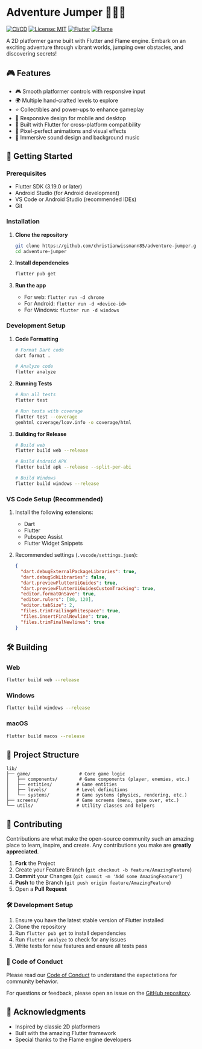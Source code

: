 # Adventure Jumper 🏃‍♂️💨

[![CI/CD](https://github.com/christianwissmann85/adventure-jumper/actions/workflows/ci-cd.yml/badge.svg)](https://github.com/christianwissmann85/adventure-jumper/actions)
[![License: MIT](https://img.shields.io/badge/License-MIT-yellow.svg)](https://opensource.org/licenses/MIT)
[![Flutter](https://img.shields.io/badge/Flutter-02569B?logo=flutter&logoColor=white)](https://flutter.dev/)
[![Flame](https://img.shields.io/badge/Flame-FF6B6B?logo=flame&logoColor=white)](https://flame-engine.org/)

A 2D platformer game built with Flutter and Flame engine. Embark on an exciting adventure through vibrant worlds, jumping over obstacles, and discovering secrets!

## 🎮 Features

- 🎮 Smooth platformer controls with responsive input
- 🌍 Multiple hand-crafted levels to explore
- ⭐ Collectibles and power-ups to enhance gameplay
- 📱 Responsive design for mobile and desktop
- 🚀 Built with Flutter for cross-platform compatibility
- 🎨 Pixel-perfect animations and visual effects
- 🎵 Immersive sound design and background music

## 🚀 Getting Started

### Prerequisites

- Flutter SDK (3.19.0 or later)
- Android Studio (for Android development)
- VS Code or Android Studio (recommended IDEs)
- Git

### Installation

1. **Clone the repository**
   ```bash
   git clone https://github.com/christianwissmann85/adventure-jumper.git
   cd adventure-jumper
   ```

2. **Install dependencies**
   ```bash
   flutter pub get
   ```

3. **Run the app**
   - For web: `flutter run -d chrome`
   - For Android: `flutter run -d <device-id>`
   - For Windows: `flutter run -d windows`

### Development Setup

1. **Code Formatting**
   ```bash
   # Format Dart code
   dart format .
   
   # Analyze code
   flutter analyze
   ```

2. **Running Tests**
   ```bash
   # Run all tests
   flutter test
   
   # Run tests with coverage
   flutter test --coverage
   genhtml coverage/lcov.info -o coverage/html
   ```

3. **Building for Release**
   ```bash
   # Build web
   flutter build web --release
   
   # Build Android APK
   flutter build apk --release --split-per-abi
   
   # Build Windows
   flutter build windows --release
   ```

### VS Code Setup (Recommended)

1. Install the following extensions:
   - Dart
   - Flutter
   - Pubspec Assist
   - Flutter Widget Snippets

2. Recommended settings (`.vscode/settings.json`):
   ```json
   {
     "dart.debugExternalPackageLibraries": true,
     "dart.debugSdkLibraries": false,
     "dart.previewFlutterUiGuides": true,
     "dart.previewFlutterUiGuidesCustomTracking": true,
     "editor.formatOnSave": true,
     "editor.rulers": [80, 120],
     "editor.tabSize": 2,
     "files.trimTrailingWhitespace": true,
     "files.insertFinalNewline": true,
     "files.trimFinalNewlines": true
   }
   ```

## 🛠️ Building

### Web
```bash
flutter build web --release
```

### Windows
```bash
flutter build windows --release
```

### macOS
```bash
flutter build macos --release
```

## 📂 Project Structure

```
lib/
├── game/                  # Core game logic
│   ├── components/        # Game components (player, enemies, etc.)
│   ├── entities/         # Game entities
│   ├── levels/           # Level definitions
│   └── systems/          # Game systems (physics, rendering, etc.)
├── screens/              # Game screens (menu, game over, etc.)
└── utils/                # Utility classes and helpers
```

## 🤝 Contributing

Contributions are what make the open-source community such an amazing place to learn, inspire, and create. Any contributions you make are **greatly appreciated**.

1. **Fork** the Project
2. Create your Feature Branch (`git checkout -b feature/AmazingFeature`)
3. **Commit** your Changes (`git commit -m 'Add some AmazingFeature'`)
4. **Push** to the Branch (`git push origin feature/AmazingFeature`)
5. Open a **Pull Request**

### 🛠 Development Setup

1. Ensure you have the latest stable version of Flutter installed
2. Clone the repository
3. Run `flutter pub get` to install dependencies
4. Run `flutter analyze` to check for any issues
5. Write tests for new features and ensure all tests pass

### 📜 Code of Conduct

Please read our [Code of Conduct](CODE_OF_CONDUCT.md) to understand the expectations for community behavior.

For questions or feedback, please open an issue on the [GitHub repository](https://github.com/christianwissmann85/adventure-jumper/issues).

## 🙏 Acknowledgments

- Inspired by classic 2D platformers
- Built with the amazing Flutter framework
- Special thanks to the Flame engine developers
